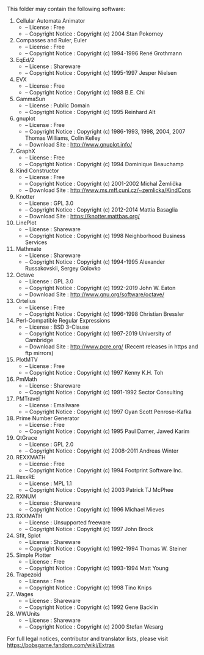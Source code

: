 ﻿This folder may contain the following software:

1. Cellular Automata Animator
   - – License : Free
   - – Copyright Notice : Copyright (c) 2004 Stan Pokorney
2. Compasses and Ruler, Euler
   - – License : Free
   - – Copyright Notice : Copyright (c) 1994-1996 René Grothmann
3. EqEd/2
   - – License : Shareware
   - – Copyright Notice : Copyright (c) 1995-1997 Jesper Nielsen
4. EVX
   - – License : Free
   - – Copyright Notice : Copyright (c) 1988 B.E. Chi
5. GammaSun
   - – License : Public Domain
   - – Copyright Notice : Copyright (c) 1995 Reinhard Alt
6. gnuplot
   - – License : Free
   - – Copyright Notice : Copyright (c) 1986-1993, 1998, 2004, 2007 Thomas Williams, Colin Kelley
   - – Download Site : http://www.gnuplot.info/
7. GraphX
   - – License : Free
   - – Copyright Notice : Copyright (c) 1994 Dominique Beauchamp
8. Kind Constructor
   - – License : Free
   - – Copyright Notice : Copyright (c) 2001-2002 Michal Žemlička
   - – Download Site : http://www.ms.mff.cuni.cz/~zemlicka/KindCons
9. Knotter
   - – License : GPL 3.0
   - – Copyright Notice : Copyright (c) 2012-2014 Mattia Basaglia
   - – Download Site : https://knotter.mattbas.org/
10. LinePlot
    - – License : Shareware
    - – Copyright Notice : Copyright (c) 1998 Neighborhood Business Services
11. Mathmate
    - – License : Shareware
    - – Copyright Notice : Copyright (c) 1994-1995 Alexander Russakovskii, Sergey Golovko
12. Octave
    - – License : GPL 3.0
    - – Copyright Notice : Copyright (c) 1992-2019 John W. Eaton
    - – Download Site : http://www.gnu.org/software/octave/
13. Ortelius
    - – License : Free
    - – Copyright Notice : Copyright (c) 1996-1998 Christian Bressler
14. Perl-Compatible Regular Expressions
    - – License : BSD 3-Clause
    - – Copyright Notice : Copyright (c) 1997-2019 University of Cambridge
    - – Download Site : http://www.pcre.org/ (Recent releases in https and ftp mirrors)
15. PlotMTV
    - – License : Free
    - – Copyright Notice : Copyright (c) 1997 Kenny K.H. Toh
16. PmMath
    - – License : Shareware
    - – Copyright Notice : Copyright (c) 1991-1992 Sector Consulting
17. PMTravel
    - – License : Emailware
    - – Copyright Notice : Copyright (c) 1997 Gyan Scott Penrose-Kafka
18. Prime Number Generator
    - – License : Free
    - – Copyright Notice : Copyright (c) 1995 Paul Damer, Jawed Karim
19. QtGrace
    - – License : GPL 2.0
    - – Copyright Notice : Copyright (c) 2008-2011 Andreas Winter
20. REXXMATH
    - – License : Free
    - – Copyright Notice : Copyright (c) 1994 Footprint Software Inc.
21. RexxRE
    - – License : MPL 1.1
    - – Copyright Notice : Copyright (c) 2003 Patrick TJ McPhee
22. RXNUM
    - – License : Shareware
    - – Copyright Notice : Copyright (c) 1996 Michael Mieves
23. RXXMATH
    - – License : Unsupported freeware
    - – Copyright Notice : Copyright (c) 1997 John Brock
24. Sfit, Splot
    - – License : Shareware
    - – Copyright Notice : Copyright (c) 1992-1994 Thomas W. Steiner
25. Simple Plotter
    - – License : Free
    - – Copyright Notice : Copyright (c) 1993-1994 Matt Young
26. Trapezoid
    - – License : Free
    - – Copyright Notice : Copyright (c) 1998 Tino Knips
27. Wages
    - – License : Shareware
    - – Copyright Notice : Copyright (c) 1992 Gene Backlin
28. WWUnits
    - – License : Shareware
    - – Copyright Notice : Copyright (c) 2000 Stefan Wesarg

For full legal notices, contributor and translator lists, please visit https://bobsgame.fandom.com/wiki/Extras
